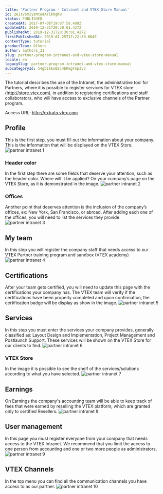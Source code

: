 ```yaml
---
title: 'Partner Program - Intranet and VTEX Store Manual'
id: 2eIsV6mIysMcwaAYikUgK0
status: PUBLISHED
createdAt: 2017-07-05T19:07:58.480Z
updatedAt: 2019-12-31T20:30:01.427Z
publishedAt: 2019-12-31T20:30:01.427Z
firstPublishedAt: 2019-01-25T17:22:39.664Z
contentType: tutorial
productTeam: Others
author: authors_31
slug: partner-program-intranet-and-vtex-store-manual
locale: en
legacySlug: partner-program-intranet-and-vtex-store-manual
subcategoryId: 54gbzsku02c4bKmgFbp3v3
---
```


The tutorial describes the use of the Intranet, the administrative tool for Partners, where it is possible to register services for VTEX store (http://store.vtex.com), in addition to registering certifications and staff collaborators, who will have access to exclusive channels of the Partner program.

Access URL: http://extrato.vtex.com

## Profile
This is the first step, you must fill out the information about your company. This is the information that will be displayed on the VTEX Store.
![partner intranet 1](https://images.contentful.com/alneenqid6w5/6n5cqrsG3uEuqE0w88882M/87f7eb33ae50e6d0783dc1ea5a121aca/partner_intranet_1.png)

### Header color
In the first step there are some fields that deserve your attention, such as the header color. Where will it be applied? On your company’s page on the VTEX Store, as it is demonstrated in the image.
![partner intranet 2](https://images.contentful.com/alneenqid6w5/13tICp7cXoiOseM2AOYYEc/aaf98faa4e33f47e517f2204fec9dcd2/partner_intranet_2.png)

### Offices
Another point that deserves attention is the inclusion of the company’s offices, ex: New York, San Francisco, or abroad. After adding each one of the offices, you will need to list the services they provide.
![partner intranet 3](https://images.contentful.com/alneenqid6w5/6JZIkI0N5SKgySUW46W2Yc/64069026123057856b3430bf4e4e5344/partner_intranet_3.png)

## My team
In this step you will register the company staff that needs access to our VTEX Partner training program and sandbox (VTEX academy)
![partner intranet 4](https://images.contentful.com/alneenqid6w5/4AmT9EOi6AC6CUIa6gK8uq/c79b462dad40ededc388903d6de2535c/partner_intranet_4.png)

## Certifications
After your team gets certified, you will need to update this page with the certifications your company has. The VTEX team will verify if the certifications have been properly completed and upon confirmation, the certification badge will be display as show in the image.
![partner intranet 5](https://images.contentful.com/alneenqid6w5/1Iq4VXwlUQimW0kQmqsIe8/9038bd2510ba516cbc72596a41d7a25f/partner_intranet_5.png)

## Services
In this step you must enter the services your company provides, generally classified as: Layout Design and Implementation, Project Management and Postlaunch Support. These services will be shown on the VTEX Store for our clients to find.
![partner intranet 6](https://images.contentful.com/alneenqid6w5/1x3zqdaxMgGU4CKsKi4i8c/8484f7197c8643388a716e0e595f9763/partner_intranet_6.png)

### VTEX Store
In the image it is possible to see the shelf of the services/solutions according to what you have selected.
![partner intranet 7](https://images.contentful.com/alneenqid6w5/3jJA8IyIkgcEmSYy8W6wam/34407ce97bfcc75431fdc9960d91fd2b/partner_intranet_7.png)

## Earnings
On Earnings the company's accounting team will be able to keep track of fees that were earned by reselling the VTEX platform, which are granted only to certified Resellers.
![partner intranet 8](https://images.contentful.com/alneenqid6w5/2TB5pCAgr6qKqQmsuY0kgU/47bcbdbf15c7101612dddbc8901a8f99/partner_intranet_8.png)

## User management
In this page you must register everyone from your company that needs access to the VTEX Intranet. We recommend that you limit the access to one person from accounting and one or two more people as administrators.
![partner intranet 9](https://images.contentful.com/alneenqid6w5/2aFx9YxuAMOEAEIOOos6Gg/82e8c287becc9b2ccbd9590ce4a6fb6e/partner_intranet_9.png)

## VTEX Channels
In the top menu you can find all the communication channels you have access to as our partner.
![partner intranet 10](https://images.contentful.com/alneenqid6w5/5Pa8OjOuyWwigKwmqCSK66/96fb124b8400feb3abd78317be03037c/partner_intranet_10.png)
